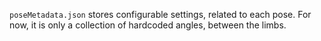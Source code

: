 `poseMetadata.json` stores configurable settings, related to each pose. For now, it is only a collection of hardcoded angles, between the limbs.